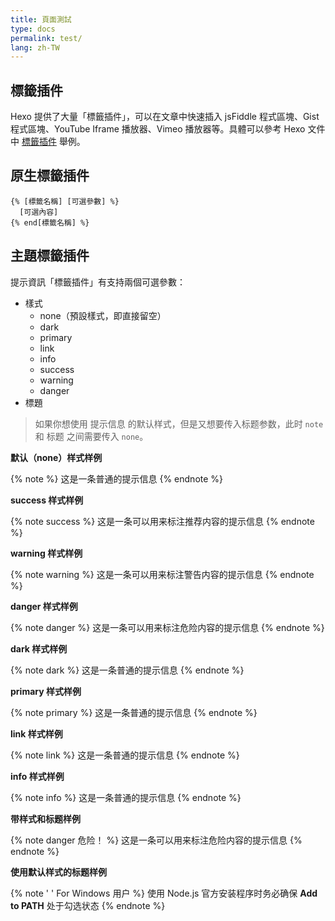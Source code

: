 ```yaml
---
title: 頁面測試
type: docs
permalink: test/
lang: zh-TW
---
```


## 標籤插件

Hexo 提供了大量「標籤插件」，可以在文章中快速插入 jsFiddle 程式區塊、Gist 程式區塊、YouTube Iframe 播放器、Vimeo 播放器等。具體可以參考 Hexo 文件中 [標籤插件](https://hexo.io/docs/tag-plugins) 舉例。

## 原生標籤插件

```
{% [標籤名稱] [可選參數] %}
  [可選內容]
{% end[標籤名稱] %}
```

## 主題標籤插件

提示資訊「標籤插件」有支持兩個可選參數：

- 樣式
  - none（預設樣式，即直接留空）
  - dark
  - primary
  - link
  - info
  - success
  - warning
  - danger
- 標題

> 如果你想使用 提示信息 的默认样式，但是又想要传入标题参数，此时 `note` 和 标题 之间需要传入 `none`。

**默认（none）样式样例**

{% note %}
这是一条普通的提示信息
{% endnote %}

**success 样式样例**

{% note success %}
这是一条可以用来标注推荐内容的提示信息
{% endnote %}

**warning 样式样例**

{% note warning %}
这是一条可以用来标注警告内容的提示信息
{% endnote %}

**danger 样式样例**

{% note danger %}
这是一条可以用来标注危险内容的提示信息
{% endnote %}

**dark 样式样例**

{% note dark %}
这是一条普通的提示信息
{% endnote %}

**primary 样式样例**

{% note primary %}
这是一条普通的提示信息
{% endnote %}

**link 样式样例**

{% note link %}
这是一条普通的提示信息
{% endnote %}

**info 样式样例**

{% note info %}
这是一条普通的提示信息
{% endnote %}

**带样式和标题样例**

{% note danger 危险！ %}
这是一条可以用来标注危险内容的提示信息
{% endnote %}

**使用默认样式的标题样例**

{% note ' ' For Windows 用户 %}
使用 Node.js 官方安装程序时务必确保 **Add to PATH** 处于勾选状态
{% endnote %}